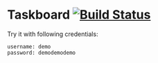 # Taskboard [![Build Status](https://travis-ci.org/vertexclique/taskboard-fixed.png?branch=master)](https://travis-ci.org/vertexclique/taskboard-fixed)

Try it with following credentials:
```
username: demo
password: demodemodemo
```

